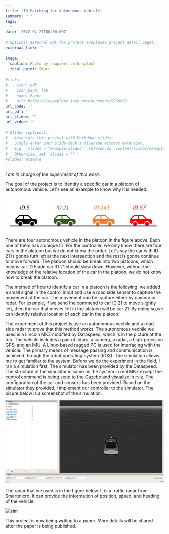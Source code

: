 ```yaml
---
title: 'ID Matching for Autonomous Vehicle'
summary: " "
tags:
  - 
date: '2022-04-27T00:00:00Z'

# Optional external URL for project (replaces project detail page).
external_link: ''

image:
  caption: Photo by rawpixel on Unsplash
  focal_point: Smart

#links:
#  - icon: pdf
#    icon_pack: fab
#    name: Paper
#    url: https://ieeexplore.ieee.org/document/9769979
url_code: ''
url_pdf: ''
url_slides: ''
url_video: ''

# Slides (optional).
#   Associate this project with Markdown slides.
#   Simply enter your slide deck's filename without extension.
#   E.g. `slides = "example-slides"` references `content/slides/example-slides.md`.
#   Otherwise, set `slides = ""`.
#slides: example
---
```



*I am in charge of the experiment of this work.*

The goal of the project is to identify a specific car in a platoon of autonomous vehicle. Let's see an example to know why it is needed.

![platoon](platoon.PNG)

There are four autonomous vehicle in the platoon in the figure above. Each one of them has a unique ID. For the controller, we only know there are four cars in the platoon but we do not know the order. Let's say the car with ID 21 is gonna turn left at the next intersection and the rest is gonna continue to move forward. The platoon should be break into two platoons, which means car ID 5 adn car ID 21 should slow down. However, without the knowledge of the relative location of the car in the platoon, we do not know how to break the platoon.

The method of how to identify a car in a platoon is the following: we added a small signal in the control input and use a road side sensor to capture the movement of the car. The movement can be capture either by camera or radar. For example, if we send the commend to car ID 21 to move slightly left, then the car that moves left in the platoon will be car 21. By doing so,we can identify relative location of each car in the platoon.

The experiment of this project is use an autonomous vechile and a road side radar to prove that this method works. The autonomous vechile we used is a Lincoln MKZ modified by Dataspeed, which is in the picture at the top. The vehicle includes a pair of lidars, a camera, a radar, a high-precision GPS, and an IMU. A Linux-based rugged PC is used for interfacing with the vehicle. The primary means of message passing and communication is achieved through the robot operating system (ROS). The simulation allows me to get familiar to the system. Before we do the experiment in the field, I ran a simulation first. The simulator has been provided by the Dataspeed. The structure of the simulator is same as the system in real MKZ except the control commend is being send to the Gazebo and visualize in rviz. The configuration of the car and sensors has been provided. Based on the simulator they provided, I implement our controller to the simulator. The picure below is a screenshot of the simulation.

![sim](sim.PNG)

The radar that we used is in the figure below. It is a traffic radar from Smartmicro. It can provide the information of position, speed, and heading of the vehicle.

![sim](radar.PNG)

This project is now being writing to a paper. More details will be shared after the paper is being published.